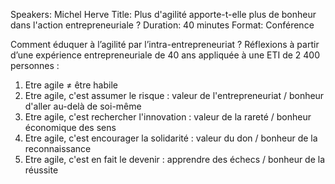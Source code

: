 Speakers: Michel Herve
Title: Plus d'agilité apporte-t-elle plus de bonheur dans l'action entrepreneuriale ?
Duration: 40 minutes
Format: Conférence

Comment éduquer à l’agilité par l’intra-entrepreneuriat ?
Réflexions à partir d’une expérience entrepreneuriale de 40 ans appliquée à une ETI de 2&nbsp;400 personnes :

1. Etre agile &ne; être habile
2. Etre agile, c'est assumer le risque : valeur de l'entrepreneuriat / bonheur d'aller au-delà de soi-même
3. Etre agile, c'est rechercher l'innovation : valeur de la rareté / bonheur économique des sens
4. Etre agile, c'est encourager la solidarité : valeur du don / bonheur de la reconnaissance
5. Etre agile, c'est en fait le devenir : apprendre des échecs / bonheur de la réussite
